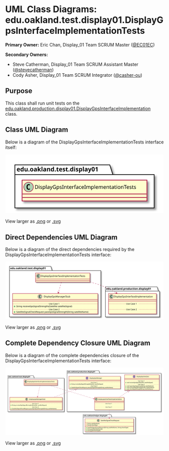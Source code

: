 # UML Class Diagrams: edu.oakland.test.display01.DisplayGpsInterfaceImplementationTests

**Primary Owner:** Eric Chan, Display_01 Team SCRUM Master ([@EC01EC](https://github.com/EC01EC/))

**Secondary Owners:**

- Steve Catherman, Display_01 Team SCRUM Assistant Master ([@stevecatherman](https://github.com/stevecatherman/))
- Cody Asher, Display_01 Team SCRUM Integrator ([@casher-ou](https://github.com/casher-ou/))

## Purpose

This class shall run unit tests on the [edu.oakland.production.display01.DisplayGpsInterfaceImplementation](../../production/DisplayGpsInterfaceImplementation) class.

## Class UML Diagram

Below is a diagram of the DisplayGpsInterfaceImplementationTests interface itself:

![DisplayGpsInterfaceImplementationTests](./DisplayGpsInterfaceImplementationTests.svg)

View larger as [.png](./DisplayGpsInterfaceImplementationTests.png) or [.svg](./DisplayGpsInterfaceImplementationTests.svg)

## Direct Dependencies UML Diagram

Below is a diagram of the direct dependencies required by the DisplayGpsInterfaceImplementationTests interface:

![DisplayGpsInterfaceImplementationTests Direct Dependencies](./DisplayGpsInterfaceImplementationTests_DirectDependencies.svg)

View larger as [.png](./DisplayGpsInterfaceImplementationTests_DirectDependencies.png) or [.svg](./DisplayGpsInterfaceImplementationTests_DirectDependencies.svg)

## Complete Dependency Closure UML Diagram

Below is a diagram of the complete dependencies closure of the DisplayGpsInterfaceImplementationTests interface:

![DisplayGpsInterfaceImplementationTests Dependency Closure](./DisplayGpsInterfaceImplementationTests_Closure.svg)

View larger as [.png](./DisplayGpsInterfaceImplementationTests_Closure.png) or [.svg](./DisplayGpsInterfaceImplementationTests_Closure.svg)

